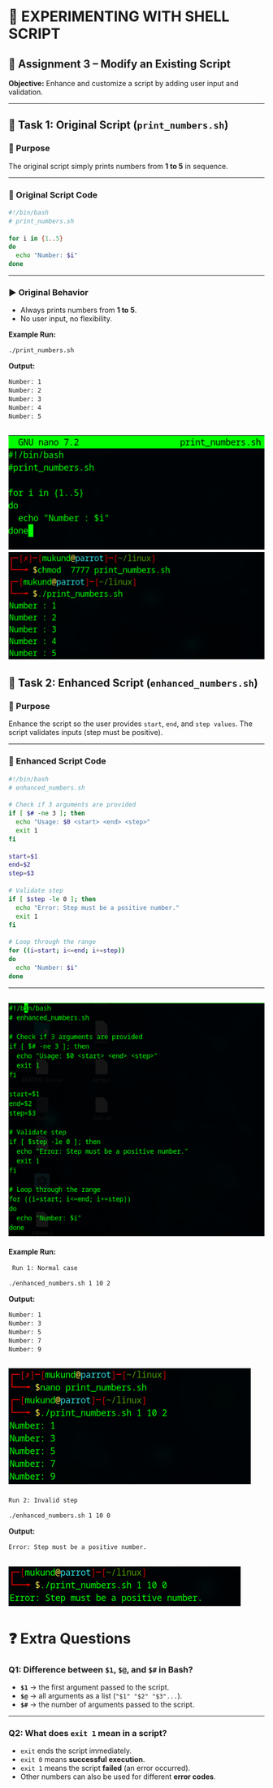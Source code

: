 # 🚀 EXPERIMENTING WITH SHELL SCRIPT
## 📝 Assignment 3 – Modify an Existing Script

**Objective:** Enhance and customize a script by adding user input and validation.

---

## 📌 Task 1: Original Script (`print_numbers.sh`)

### 🎯 Purpose
The original script simply prints numbers from **1 to 5** in sequence.

---

### 📜 Original Script Code
```bash
#!/bin/bash
# print_numbers.sh

for i in {1..5}
do
  echo "Number: $i"
done
```
---
### ▶️ Original Behavior

- Always prints numbers from **1 to 5**.  
- No user input, no flexibility.  

**Example Run:**
```bash
./print_numbers.sh
```
**Output:**
```bash
Number: 1
Number: 2
Number: 3
Number: 4
Number: 5
```
![alt text](../IMAGES/LAB_2/1.png)![alt text](../IMAGES/LAB_2/2.png)
---

## 📌 Task 2: Enhanced Script (`enhanced_numbers.sh`)

### 🎯 Purpose
Enhance the script so the user provides `start`, `end`, and `step values`.
The script validates inputs (step must be positive).

---

### 📜 Enhanced Script Code
```bash
#!/bin/bash
# enhanced_numbers.sh

# Check if 3 arguments are provided
if [ $# -ne 3 ]; then
  echo "Usage: $0 <start> <end> <step>"
  exit 1
fi

start=$1
end=$2
step=$3

# Validate step
if [ $step -le 0 ]; then
  echo "Error: Step must be a positive number."
  exit 1
fi

# Loop through the range
for ((i=start; i<=end; i+=step))
do
  echo "Number: $i"
done
```
---
![alt text](../IMAGES/LAB_3/1.png)
---
**Example Run:**

` Run 1: Normal case`
```bash
./enhanced_numbers.sh 1 10 2
```
**Output:**
```bash
Number: 1
Number: 3
Number: 5
Number: 7
Number: 9
```
![alt text](../IMAGES/LAB_3/2.png)
---
`Run 2: Invalid step`
```bash
./enhanced_numbers.sh 1 10 0
```
**Output:**
```bash
Error: Step must be a positive number.
```
![alt text](../IMAGES/LAB_3/3.png)
---
# ❓ Extra Questions

### Q1: Difference between `$1`, `$@`, and `$#` in Bash?
- **`$1`** → the first argument passed to the script.  
- **`$@`** → all arguments as a list (`"$1" "$2" "$3"...`).  
- **`$#`** → the number of arguments passed to the script.  

---

### Q2: What does `exit 1` mean in a script?
- `exit` ends the script immediately.  
- `exit 0` means **successful execution**.  
- `exit 1` means the script **failed** (an error occurred).  
- Other numbers can also be used for different **error codes**.  

